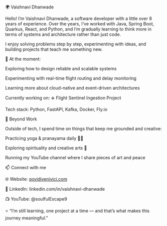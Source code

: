 🌍 Vaishnavi Dhanwade

Hello! I’m Vaishnavi Dhanwade, a software developer with a little over 8 years of experience. Over the years, I’ve worked with Java, Spring Boot, Quarkus, React, and Python, and I’m gradually learning to think more in terms of systems and architecture rather than just code.

I enjoy solving problems step by step, experimenting with ideas, and building projects that teach me something new.

🔭 At the moment:

Exploring how to design reliable and scalable systems

Experimenting with real-time flight routing and delay monitoring

Learning more about cloud-native and event-driven architectures

Currently working on: ✈️ Flight Sentinel Ingestion Project

Tech stack: Python, FastAPI, Kafka, Docker, Fly.io

🌱 Beyond Work

Outside of tech, I spend time on things that keep me grounded and creative:

Practicing yoga & pranayama daily 🧘‍♀️

Exploring spirituality and creative arts 🎨

Running my YouTube channel where I share pieces of art and peace

📫 Connect with me

🌐 Website: [govidivenivici.com](https://govidivenivici.com)

💼 LinkedIn: linkedin.com/in/vaishnavi-dhanwade

📺 YouTube: @soulfulEscape9

⭐ “I’m still learning, one project at a time — and that’s what makes this journey meaningful.”
